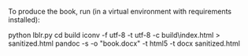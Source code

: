To produce the book, run (in a virtual environment with requirements installed):

python lblr.py
cd build
iconv -f utf-8 -t utf-8 -c build\index.html > sanitized.html
pandoc -s -o "book.docx" -t html5 -t docx sanitized.html